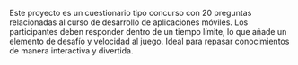 Este proyecto es un cuestionario tipo concurso con 20 preguntas relacionadas al curso de desarrollo de aplicaciones móviles. 
Los participantes deben responder dentro de un tiempo límite, lo que añade un elemento de desafío y velocidad al juego.
Ideal para repasar conocimientos de manera interactiva y divertida.
